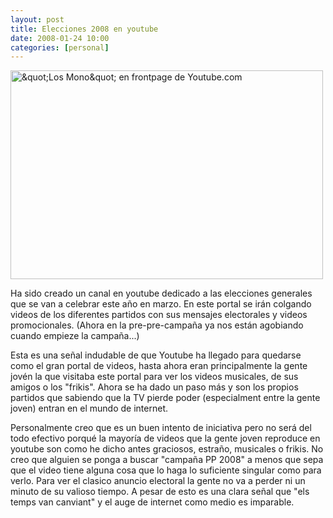 ```yaml
---
layout: post
title: Elecciones 2008 en youtube
date: 2008-01-24 10:00
categories: [personal]
---
```

<a href="http://www.flickr.com/photos/originalhamster/1601249352/" title="&amp;quot;Los Mono&amp;quot; en frontpage de Youtube.com by originalhamster, on Flickr"><img src="http://farm3.static.flickr.com/2083/1601249352_a01e53cc78.jpg" width="500" height="334" alt="&amp;quot;Los Mono&amp;quot; en frontpage de Youtube.com" /></a>

Ha sido creado un canal en youtube dedicado a las elecciones generales que se van a celebrar este año en marzo. En este portal se irán colgando videos de los diferentes partidos con sus mensajes electorales y videos promocionales. (Ahora en la  pre-pre-campaña  ya nos están agobiando cuando empieze la campaña...)

Esta es una señal indudable de que Youtube ha llegado para quedarse como el gran portal de videos, hasta ahora eran principalmente la gente jovén la que visitaba este portal para ver los videos musicales, de sus amigos o los "frikis". Ahora se ha dado un paso más y son los propios partidos que sabiendo que la TV pierde poder (especialment entre la gente joven) entran en el mundo de internet.

Personalmente creo que es un buen intento de iniciativa pero no será del todo efectivo porqué la mayoría de videos que la gente joven reproduce en youtube son como he dicho antes graciosos, estraño, musicales o frikis. No creo que alguien se ponga a buscar "campaña PP 2008" a menos que sepa que el video tiene alguna cosa que lo haga lo suficiente singular como para verlo. Para ver el clasico anuncio electoral la gente no va a perder ni un minuto de su valioso tiempo. A pesar de esto es una clara señal que "els temps van canviant" y el auge de internet como medio es imparable.
